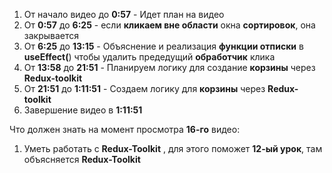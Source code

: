 1) От начало видео до **0:57** - Идет план на видео
2) От **0:57** до **6:25** - если **кликаем вне области** окна **сортировок**, она закрывается
3) От **6:25** до **13:15** - Объяснение и  реализация **функции отписки** в **useEffect(**) чтобы удалить предедущий **обработчик** клика
4) От **13:58** до **21:51** -  Планируем логику для создание **корзины** через **Redux-toolkit**
5) От **21:51** до **1:11:51** -  Создаем логику для **корзины** через **Redux-toolkit** 
6) Завершение видео в **1:11:51**




Что должен знать на момент просмотра **16-го** видео:
1) Уметь работать с **Redux-Toolkit** , для этого поможет **12-ый урок**, там объясняется **Redux-Toolkit**